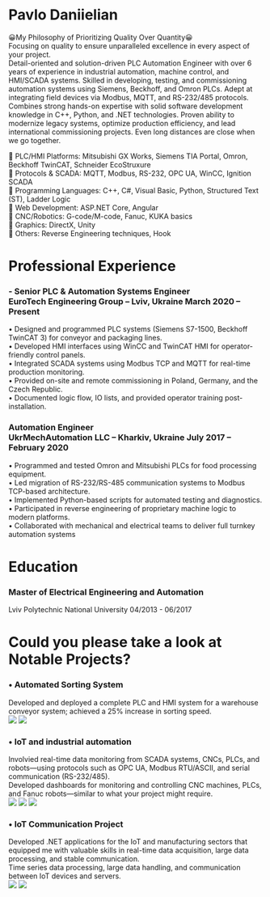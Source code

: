 # Pavlo Daniielian
😀My Philosophy of Prioritizing Quality Over Quantity😀
<BR>
Focusing on quality to ensure unparalleled excellence in every aspect of your project.<BR>
Detail-oriented and solution-driven PLC Automation Engineer with over 6 years of experience in industrial automation, machine control, and HMI/SCADA systems. Skilled in developing, testing, and commissioning automation systems using Siemens, Beckhoff, and Omron PLCs. Adept at integrating field devices via Modbus, MQTT, and RS-232/485 protocols. Combines strong hands-on expertise with solid software development knowledge in C++, Python, and .NET technologies. Proven ability to modernize legacy systems, optimize production efficiency, and lead international commissioning projects.
Even long distances are close when we go together.<BR>

🥇 PLC/HMI Platforms: Mitsubishi GX Works, Siemens TIA Portal, Omron, Beckhoff TwinCAT, Schneider EcoStruxure<BR>
🥇 Protocols & SCADA: MQTT, Modbus, RS-232, OPC UA, WinCC, Ignition SCADA<BR>
🥇 Programming Languages: C++, C#, Visual Basic, Python, Structured Text (ST), Ladder Logic<BR>
🥇 Web Development: ASP.NET Core, Angular<BR>
🥇 CNC/Robotics: G-code/M-code, Fanuc, KUKA basics<BR>
🥇 Graphics: DirectX, Unity<BR>
🥇 Others: Reverse Engineering techniques, Hook<BR>


<h1>Professional Experience</h1>
<h3>-	Senior PLC & Automation Systems Engineer<BR>
EuroTech Engineering Group – Lviv, Ukraine March  2020 – Present<BR></h3>
•	Designed and programmed PLC systems (Siemens S7-1500, Beckhoff TwinCAT 3) for conveyor and packaging lines.<BR>
•	Developed HMI interfaces using WinCC and TwinCAT HMI for operator-friendly control panels.<BR>
•	Integrated SCADA systems using Modbus TCP and MQTT for real-time production monitoring.<BR>
•	Provided on-site and remote commissioning in Poland, Germany, and the Czech Republic.<BR>
•	Documented logic flow, IO lists, and provided operator training post-installation.<BR>

<h3>Automation Engineer<BR>
UkrMechAutomation LLC – Kharkiv, Ukraine  July 2017 – February 2020<BR></h3>
•	Programmed and tested Omron and Mitsubishi PLCs for food processing equipment.<BR>
•	Led migration of RS-232/RS-485 communication systems to Modbus TCP-based architecture.<BR>
•	Implemented Python-based scripts for automated testing and diagnostics.<BR>
•	Participated in reverse engineering of proprietary machine logic to modern platforms.<BR>
•	Collaborated with mechanical and electrical teams to deliver full turnkey automation systems<BR>


<h1>Education</h1>
<h3>Master of Electrical Engineering and Automation<BR></h3>
Lviv Polytechnic National University	04/2013 - 06/2017<BR>

<h1>Could you please take a look at Notable Projects?<BR></h1>
<h3>•	Automated Sorting System<BR></h3>
Developed and deployed a complete PLC and HMI system for a warehouse conveyor system; achieved a 25% increase in sorting speed.<BR>
<img src='https://github.com/user-attachments/assets/7d483e76-4a3c-422d-b6b3-d35ee05fb3b5'>
<img src='https://github.com/user-attachments/assets/7188582c-150c-4081-8d2b-41624a8880f0'>

<h3>•	IoT and industrial automation<BR></h3>
Involvied real-time data monitoring from SCADA systems, CNCs, PLCs, and robots—using protocols such as OPC UA, Modbus RTU/ASCII, and serial communication (RS-232/485).<BR>
Developed dashboards for monitoring and controlling CNC machines, PLCs, and Fanuc robots—similar to what your project might require.<BR>
<img src='https://github.com/user-attachments/assets/1c90f7cb-0474-40fe-b639-22d4eab15c61'>
<img src='https://github.com/user-attachments/assets/35e1b520-a09a-4566-bcca-fa66608c9450'>
<img src='https://github.com/user-attachments/assets/3f5313a9-e32a-458b-b37a-f4e4ab51d4cf'>

<h3>•	IoT Communication Project<BR></h3>
Developed .NET applications for the IoT and manufacturing sectors that equipped me with valuable skills in real-time data acquisition, large data processing, and stable communication.<BR>
Time series data processing, large data handling, and communication between IoT devices and servers.<BR>
<img src='https://github.com/user-attachments/assets/0db716db-c606-44bf-a276-3e3589f5dcda'>
<img src='https://github.com/user-attachments/assets/f4fae84f-4dda-41e9-a643-bddebf1c8a37'>
